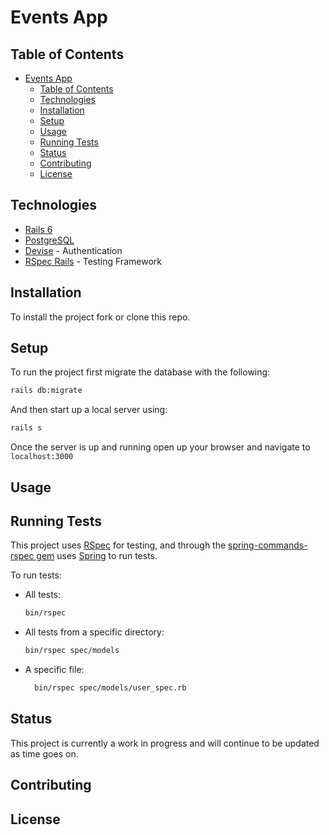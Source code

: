 # Events App

## Table of Contents

- [Events App](#events-app)
  - [Table of Contents](#table-of-contents)
  - [Technologies](#technologies)
  - [Installation](#installation)
  - [Setup](#setup)
  - [Usage](#usage)
  - [Running Tests](#running-tests)
  - [Status](#status)
  - [Contributing](#contributing)
  - [License](#license)

## Technologies

- [Rails 6](https://github.com/rails/rails)
- [PostgreSQL](https://github.com/ged/ruby-pg)
- [Devise](https://github.com/heartcombo/devise) - Authentication
- [RSpec Rails](https://github.com/rspec/rspec-rails) - Testing Framework

## Installation

To install the project fork or clone this repo.

## Setup

To run the project first migrate the database with the following:

```bash
rails db:migrate
```

And then start up a local server using:

```bash
rails s
```

Once the server is up and running open up your browser and navigate to `localhost:3000`

## Usage

## Running Tests

This project uses [RSpec](https://github.com/rspec/rspec-rails) for testing, and through the [spring-commands-rspec gem](https://github.com/jonleighton/spring-commands-rspec) uses [Spring](https://github.com/rails/spring) to run tests.

To run tests:

- All tests:
  ```bash
  bin/rspec
  ```
- All tests from a specific directory:
  ```bash
  bin/rspec spec/models
  ```
- A specific file:
  ```bash
    bin/rspec spec/models/user_spec.rb
  ```

## Status

This project is currently a work in progress and will continue to be updated as time goes on.

## Contributing

## License
